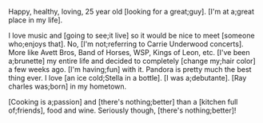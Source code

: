 Happy, healthy, loving, 25 year old [looking for a great;guy]. [I'm at a;great place in my life]. 

I love music and [going to see;it live] so it would be nice to meet [someone who;enjoys that]. No, [I'm not;referring to Carrie Underwood concerts]. More like Avett Bros, Band of Horses, WSP, Kings of Leon, etc. [I've been a;brunette] my entire life and decided to completely [change my;hair color] a few weeks ago. [I'm having;fun] with it. Pandora is pretty much the best thing ever. I love [an ice cold;Stella in a bottle]. [I was a;debutante]. [Ray charles was;born] in my hometown. 

[Cooking is a;passion] and [there's nothing;better] than a [kitchen full of;friends], food and wine. Seriously though, [there's nothing;better]!

 
